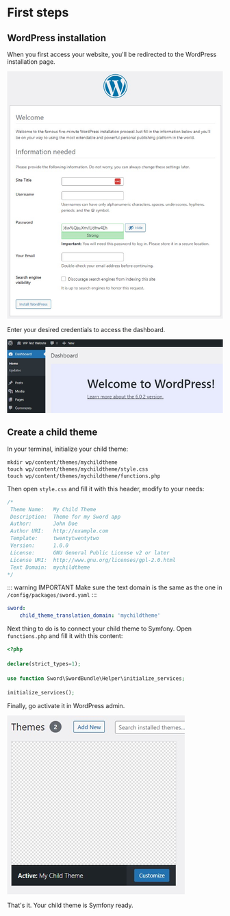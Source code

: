 # First steps

## WordPress installation

When you first access your website, you'll be redirected to the WordPress installation page.

![WordPress installation page](/images/wordpress-installation.jpg)

Enter your desired credentials to access the dashboard.

![WordPress dashboard](/images/wordpress-dashboard.jpg)

## Create a child theme

In your terminal, initialize your child theme:

```bash:no-line-numbers
mkdir wp/content/themes/mychildtheme
touch wp/content/themes/mychildtheme/style.css
touch wp/content/themes/mychildtheme/functions.php
```

Then open `style.css` and fill it with this header, modify to your needs:

```css
/*
 Theme Name:   My Child Theme
 Description:  Theme for my Sword app
 Author:       John Doe
 Author URI:   http://example.com
 Template:     twentytwentytwo
 Version:      1.0.0
 License:      GNU General Public License v2 or later
 License URI:  http://www.gnu.org/licenses/gpl-2.0.html
 Text Domain:  mychildtheme
*/
```

::: warning IMPORTANT
Make sure the text domain is the same as the one in `/config/packages/sword.yaml`
:::

```yaml
sword:
    child_theme_translation_domain: 'mychildtheme'
```

Next thing to do is to connect your child theme to Symfony. Open `functions.php` and fill it with this content:

```php
<?php

declare(strict_types=1);

use function Sword\SwordBundle\Helper\initialize_services;

initialize_services();
```

Finally, go activate it in WordPress admin.

![WordPress theme](/images/wordpress-child-theme.jpg)

That's it. Your child theme is Symfony ready.

